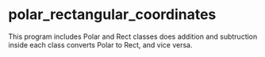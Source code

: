 # polar_rectangular_coordinates
This program includes Polar and Rect classes
does addition and subtruction inside each class
converts Polar to Rect, and vice versa.
